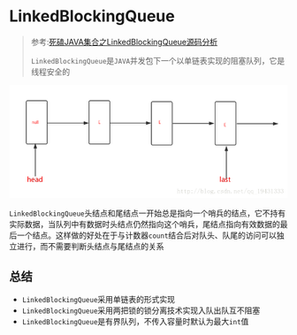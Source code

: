 # LinkedBlockingQueue

> 参考:[死磕JAVA集合之LinkedBlockingQueue源码分析](https://github.com/alan-tang-tt/yuan/blob/master/%E6%AD%BB%E7%A3%95%20java%E9%9B%86%E5%90%88%E7%B3%BB%E5%88%97/18.%E6%AD%BB%E7%A3%95%20java%E9%9B%86%E5%90%88%E4%B9%8BLinkedBlockingQueue%E6%BA%90%E7%A0%81%E5%88%86%E6%9E%90.md)
>
> `LinkedBlockingQueue`是`JAVA`并发包下一个以单链表实现的阻塞队列，它是线程安全的

![LinkedBlockingQueue数据结构](https://raw.githubusercontent.com/RobertoHuang/RGP-LEARNING/master/Collection/images/LinkedBlockingQueue%E6%95%B0%E6%8D%AE%E7%BB%93%E6%9E%84.png)

`LinkedBlockingQueue`头结点和尾结点一开始总是指向一个哨兵的结点，它不持有实际数据，当队列中有数据时头结点仍然指向这个哨兵，尾结点指向有效数据的最后一个结点。这样做的好处在于与计数器`count`结合后对队头、队尾的访问可以独立进行，而不需要判断头结点与尾结点的关系

## 总结

- `LinkedBlockingQueue`采用单链表的形式实现
- `LinkedBlockingQueue`采用两把锁的锁分离技术实现入队出队互不阻塞
- `LinkedBlockingQueue`是有界队列，不传入容量时默认为最大`int`值

